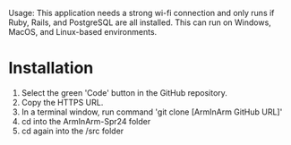 Usage: This application needs a strong wi-fi connection and only runs if Ruby, Rails, and PostgreSQL are all installed. This can run on Windows, MacOS, and Linux-based environments.

# Installation #
1. Select the green 'Code' button in the GitHub repository.
2. Copy the HTTPS URL.
3. In a terminal window, run command 'git clone [ArmInArm GitHub URL]'
4. cd into the ArmInArm-Spr24 folder
5. cd again into the /src folder
